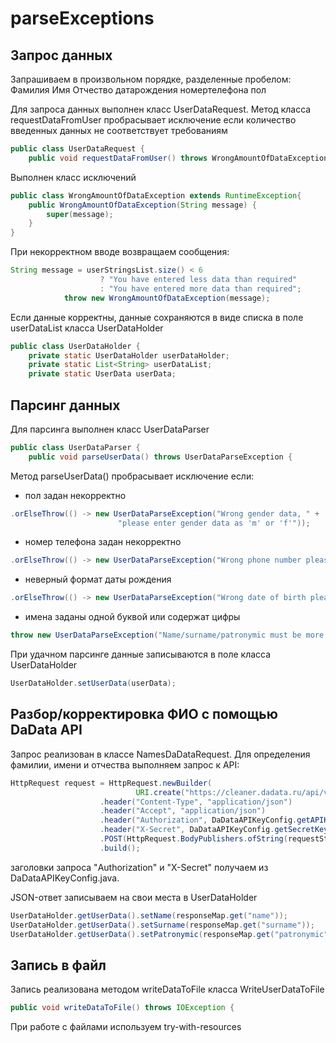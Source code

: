 # parseExceptions

## Запрос данных
Запрашиваем в произвольном порядке, разделенные пробелом:
Фамилия Имя Отчество датарождения номертелефона пол

Для запроса данных выполнен класс UserDataRequest.
Метод класса requestDataFromUser пробрасывает исключение 
если количество введенных данных не соответствует требованиям
```java
public class UserDataRequest {
    public void requestDataFromUser() throws WrongAmountOfDataException {
```
Выполнен класс исключений
```java
public class WrongAmountOfDataException extends RuntimeException{
    public WrongAmountOfDataException(String message) {
        super(message);
    }
}
```
При некорректном вводе возвращаем сообщения:
```java
String message = userStringsList.size() < 6
                    ? "You have entered less data than required"
                    : "You have entered more data than required";
            throw new WrongAmountOfDataException(message);
```
Если данные корректны, данные сохраняются в виде списка 
в поле userDataList класса UserDataHolder
```java
public class UserDataHolder {
    private static UserDataHolder userDataHolder;
    private static List<String> userDataList;
    private static UserData userData;
```
## Парсинг данных
Для парсинга выполнен класс UserDataParser
```java
public class UserDataParser {
    public void parseUserData() throws UserDataParseException {
```
Метод parseUserData() пробрасывает исключение если:
- пол задан некорректно
```java
.orElseThrow(() -> new UserDataParseException("Wrong gender data, " +
                        "please enter gender data as 'm' or 'f'"));
```
- номер телефона задан некорректно
```java
.orElseThrow(() -> new UserDataParseException("Wrong phone number please enter as number"));
```
- неверный формат даты рождения
```java
.orElseThrow(() -> new UserDataParseException("Wrong date of birth please enter as dd.mm.yyyy"));
```
- имена заданы одной буквой или содержат цифры
```java
throw new UserDataParseException("Name/surname/patronymic must be more than one letter and no numbers");
```
При удачном парсинге данные записываются в поле класса UserDataHolder
```java
UserDataHolder.setUserData(userData);
```
## Разбор/корректировка ФИО с помощью DaData API
Запрос реализован в классе NamesDaDataRequest.
Для определения фамилии, имени и отчества выполняем запрос к API:
```java
HttpRequest request = HttpRequest.newBuilder(
                            URI.create("https://cleaner.dadata.ru/api/v1/clean/name"))
                    .header("Content-Type", "application/json")
                    .header("Accept", "application/json")
                    .header("Authorization", DaDataAPIKeyConfig.getAPIKey())
                    .header("X-Secret", DaDataAPIKeyConfig.getSecretKey())
                    .POST(HttpRequest.BodyPublishers.ofString(requestString))
                    .build();
```
заголовки запроса "Authorization" и "X-Secret" 
получаем из DaDataAPIKeyConfig.java.

JSON-ответ записываем на свои места в UserDataHolder
```java
UserDataHolder.getUserData().setName(responseMap.get("name"));
UserDataHolder.getUserData().setSurname(responseMap.get("surname"));
UserDataHolder.getUserData().setPatronymic(responseMap.get("patronymic"));
```
## Запись в файл
Запись реализована методом writeDataToFile класса WriteUserDataToFile
```java
public void writeDataToFile() throws IOException {
```
При работе с файлами используем try-with-resources
